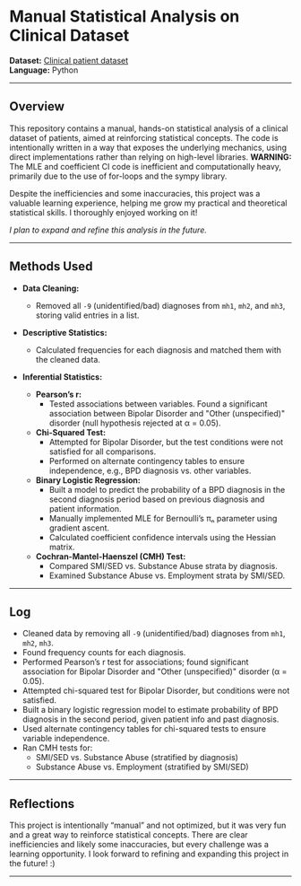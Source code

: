 # Manual Statistical Analysis on Clinical Dataset

**Dataset:** [Clinical patient dataset](https://shorturl.at/XRWwW)  
**Language:** Python

---

## Overview

This repository contains a manual, hands-on statistical analysis of a clinical dataset of patients, aimed at reinforcing statistical concepts. The code is intentionally written in a way that exposes the underlying mechanics, using direct implementations rather than relying on high-level libraries. **WARNING:** The MLE and coefficient CI code is inefficient and computationally heavy, primarily due to the use of for-loops and the sympy library.

Despite the inefficiencies and some inaccuracies, this project was a valuable learning experience, helping me grow my practical and theoretical statistical skills. I thoroughly enjoyed working on it!

*I plan to expand and refine this analysis in the future.*

---

## Methods Used

- **Data Cleaning:**  
  - Removed all `-9` (unidentified/bad) diagnoses from `mh1`, `mh2`, and `mh3`, storing valid entries in a list.

- **Descriptive Statistics:**  
  - Calculated frequencies for each diagnosis and matched them with the cleaned data.

- **Inferential Statistics:**  
  - **Pearson’s r:**  
    - Tested associations between variables. Found a significant association between Bipolar Disorder and "Other (unspecified)" disorder (null hypothesis rejected at α = 0.05).
  - **Chi-Squared Test:**  
    - Attempted for Bipolar Disorder, but the test conditions were not satisfied for all comparisons.
    - Performed on alternate contingency tables to ensure independence, e.g., BPD diagnosis vs. other variables.
  - **Binary Logistic Regression:**  
    - Built a model to predict the probability of a BPD diagnosis in the second diagnosis period based on previous diagnosis and patient information.
    - Manually implemented MLE for Bernoulli’s πₙ parameter using gradient ascent.
    - Calculated coefficient confidence intervals using the Hessian matrix.
  - **Cochran-Mantel-Haenszel (CMH) Test:**  
    - Compared SMI/SED vs. Substance Abuse strata by diagnosis.
    - Examined Substance Abuse vs. Employment strata by SMI/SED.

---

## Log

- Cleaned data by removing all `-9` (unidentified/bad) diagnoses from `mh1`, `mh2`, `mh3`.
- Found frequency counts for each diagnosis.
- Performed Pearson’s r test for associations; found significant association for Bipolar Disorder and "Other (unspecified)" disorder (α = 0.05).
- Attempted chi-squared test for Bipolar Disorder, but conditions were not satisfied.
- Built a binary logistic regression model to estimate probability of BPD diagnosis in the second period, given patient info and past diagnosis.
- Used alternate contingency tables for chi-squared tests to ensure variable independence.
- Ran CMH tests for:
    - SMI/SED vs. Substance Abuse (stratified by diagnosis)
    - Substance Abuse vs. Employment (stratified by SMI/SED)

---

## Reflections

This project is intentionally “manual” and not optimized, but it was very fun and a great way to reinforce statistical concepts. There are clear inefficiencies and likely some inaccuracies, but every challenge was a learning opportunity. I look forward to refining and expanding this project in the future! :)

---
